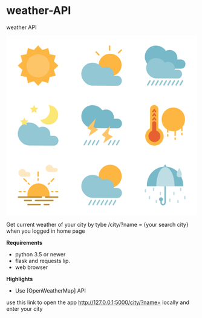 # weather-API
weather API
<p align="center"><img src="res/1.png"/></p>

Get current weather of your city by tybe /city/?name = {your search city} when you logged in home page

**Requirements**
- python 3.5 or newer
- flask and requests lip.
- web browser

**Highlights**
- Use [OpenWeatherMap] API

use this link to open the app http://127.0.0.1:5000/city/?name= locally and enter your city
